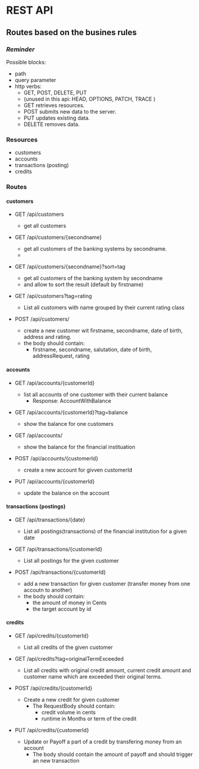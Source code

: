 # REST API

## Routes based on the busines rules

### *Reminder*

Possible blocks:
* path
* query parameter
* http verbs: 
  * GET, POST, DELETE, PUT 
  * (unused in this api: HEAD, OPTIONS, PATCH, TRACE )
  * GET retrieves resources.
  * POST submits new data to the server.
  * PUT updates existing data.
  * DELETE removes data.

### Resources
* customers
* accounts
* transactions (posting)
* credits

### Routes
#### customers

* GET /api/customers
  * get all customers

* GET /api/customers/{secondname} 
  * get all customers of the banking systems by secondname.
  *
* GET /api/customers/{secondname}?sort=tag 
  * get all customers of the banking system by secondname
  * and allow to sort the result (default by firstname)

* GET /api/customers?tag=rating
  * List all customers with name grouped by their current rating class
  
* POST /api/customers/
  * create a new customer wit firstname, secondname, date of birth, address and rating.
  * the body should contain:
    * firstname, secondname, salutation, date of birth, addressRequest, rating
 

#### accounts

* GET /api/accounts/{customerId}
  * list all accounts of one customer with their current balance
    * Response: AccountWithBalance

* GET /api/accounts/{customerId}?tag=balance
  * show the balance for one customers

* GET /api/accounts/
  * show the balance for the financial instituation

* POST /api/accounts/{customerId}
  * create a new account for givven customerId

* PUT /api/accounts/{customerId}
  * update the balance on the account


#### transactions (postings)

* GET /api/transactions/{date}
  * List all postings(transactions) of the financial institution for a given date

* GET /api/transactions/{customerId}
  * List all postings for the given customer

* POST /api/transactions/{customerId}
  * add a new transaction for given customer (transfer money from one accoutn to another)
  * the body should contain:
    * the amount of money in Cents
    * the target account by id

#### credits
* GET /api/credits/{customerId}
  * List all credits of the given customer

* GET /api/credits?tag=originalTermExceeded
  * List all credits with original credit amount, current credit amount and customer name which are exceeded their original terms.

* POST /api/credits/{customerId}
  * Create a new credit for given customer
    * The RequestBody should contain:
      * credit volume in cents
      * runtime in Months or term of the credit

* PUT /api/credits/{customerId}
  * Update or Payoff a part of a credit by transfering money from an account
    * The body should contain the amount of payoff and should trigger an new transaction
